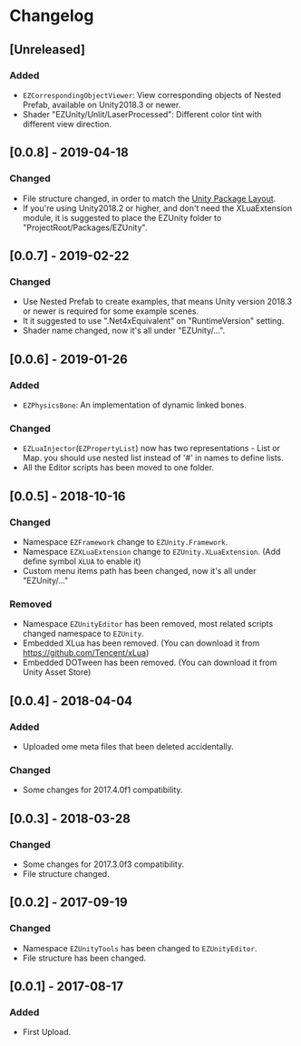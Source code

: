 # Changelog

## [Unreleased]

### Added

- `EZCorrespondingObjectViewer`: View corresponding objects of Nested Prefab, available on Unity2018.3 or newer.
- Shader "EZUnity/Unlit/LaserProcessed": Different color tint with different view direction.

## [0.0.8] - 2019-04-18

### Changed

- File structure changed, in order to match the [Unity Package Layout](https://docs.unity3d.com/2019.1/Documentation/Manual/cus-layout.html).
- If you're using Unity2018.2 or higher, and don't need the XLuaExtension module, it is suggested to place the EZUnity folder to "ProjectRoot/Packages/EZUnity".

## [0.0.7] - 2019-02-22

### Changed

- Use Nested Prefab to create examples, that means Unity version 2018.3 or newer is required for some example scenes.
- It it suggested to use ".Net4xEquivalent" on "RuntimeVersion" setting.
- Shader name changed, now it's all under "EZUnity/...".

## [0.0.6] - 2019-01-26

### Added

- `EZPhysicsBone`: An implementation of dynamic linked bones.

### Changed

- `EZLuaInjector`(`EZPropertyList`) now has two representations - List or Map. you should use nested list instead of '#' in names to define lists.
- All the Editor scripts has been moved to one folder.

## [0.0.5] - 2018-10-16

### Changed

- Namespace `EZFramework` change to `EZUnity.Framework`.
- Namespace `EZXLuaExtension` change to `EZUnity.XLuaExtension`. (Add define symbol `XLUA` to enable it)
- Custom menu items path has been changed, now it's all under "EZUnity/..."

### Removed

- Namespace `EZUnityEditor` has been removed, most related scripts changed namespace to `EZUnity`.
- Embedded XLua has been removed. (You can download it from https://github.com/Tencent/xLua)
- Embedded DOTween has been removed. (You can download it from Unity Asset Store)

## [0.0.4] - 2018-04-04

### Added

- Uploaded ome meta files that been deleted accidentally.

### Changed

- Some changes for 2017.4.0f1 compatibility.

## [0.0.3] - 2018-03-28

### Changed

- Some changes for 2017.3.0f3 compatibility.
- File structure changed.

## [0.0.2] - 2017-09-19

### Changed

- Namespace `EZUnityTools` has been changed to `EZUnityEditor`.
- File structure has been changed.

## [0.0.1] - 2017-08-17

### Added

- First Upload.
